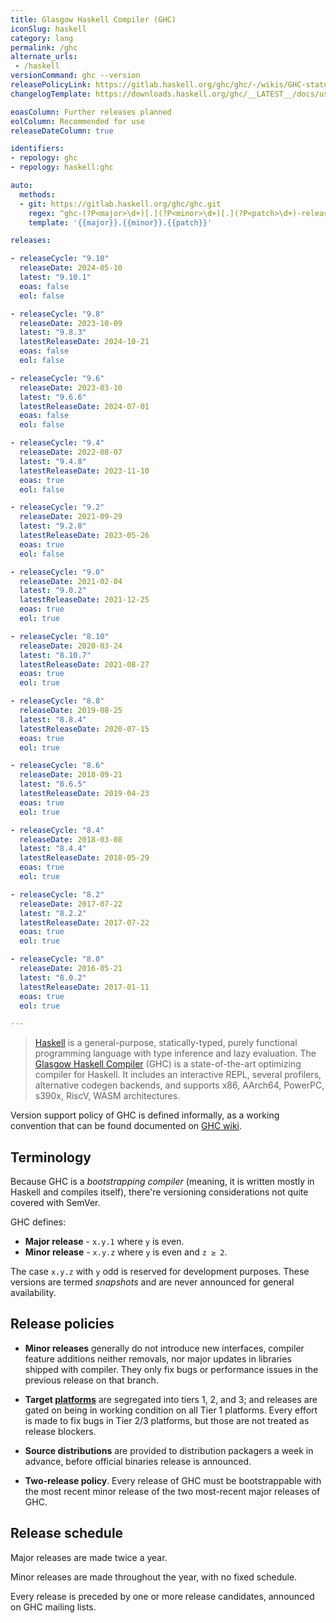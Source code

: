 ```yaml
---
title: Glasgow Haskell Compiler (GHC)
iconSlug: haskell
category: lang
permalink: /ghc
alternate_urls:
 - /haskell
versionCommand: ghc --version
releasePolicyLink: https://gitlab.haskell.org/ghc/ghc/-/wikis/GHC-status
changelogTemplate: https://downloads.haskell.org/ghc/__LATEST__/docs/users_guide/__LATEST__-notes.html

eoasColumn: Further releases planned
eolColumn: Recommended for use
releaseDateColumn: true

identifiers:
- repology: ghc
- repology: haskell:ghc

auto:
  methods:
  - git: https://gitlab.haskell.org/ghc/ghc.git
    regex: ^ghc-(?P<major>\d+)[.](?P<minor>\d+)[.](?P<patch>\d+)-release$
    template: '{{major}}.{{minor}}.{{patch}}'

releases:

- releaseCycle: "9.10"
  releaseDate: 2024-05-10
  latest: "9.10.1"
  eoas: false
  eol: false

- releaseCycle: "9.8"
  releaseDate: 2023-10-09
  latest: "9.8.3"
  latestReleaseDate: 2024-10-21
  eoas: false
  eol: false

- releaseCycle: "9.6"
  releaseDate: 2023-03-10
  latest: "9.6.6"
  latestReleaseDate: 2024-07-01
  eoas: false
  eol: false

- releaseCycle: "9.4"
  releaseDate: 2022-08-07
  latest: "9.4.8"
  latestReleaseDate: 2023-11-10
  eoas: true
  eol: false

- releaseCycle: "9.2"
  releaseDate: 2021-09-29
  latest: "9.2.8"
  latestReleaseDate: 2023-05-26
  eoas: true
  eol: false

- releaseCycle: "9.0"
  releaseDate: 2021-02-04
  latest: "9.0.2"
  latestReleaseDate: 2021-12-25
  eoas: true
  eol: true

- releaseCycle: "8.10"
  releaseDate: 2020-03-24
  latest: "8.10.7"
  latestReleaseDate: 2021-08-27
  eoas: true
  eol: true

- releaseCycle: "8.8"
  releaseDate: 2019-08-25
  latest: "8.8.4"
  latestReleaseDate: 2020-07-15
  eoas: true
  eol: true

- releaseCycle: "8.6"
  releaseDate: 2018-09-21
  latest: "8.6.5"
  latestReleaseDate: 2019-04-23
  eoas: true
  eol: true

- releaseCycle: "8.4"
  releaseDate: 2018-03-08
  latest: "8.4.4"
  latestReleaseDate: 2018-05-29
  eoas: true
  eol: true

- releaseCycle: "8.2"
  releaseDate: 2017-07-22
  latest: "8.2.2"
  latestReleaseDate: 2017-07-22
  eoas: true
  eol: true

- releaseCycle: "8.0"
  releaseDate: 2016-05-21
  latest: "8.0.2"
  latestReleaseDate: 2017-01-11
  eoas: true
  eol: true

---
```


> [Haskell](https://www.haskell.org/) is a general-purpose, statically-typed, purely functional
> programming language with type inference and lazy evaluation. The [Glasgow Haskell
> Compiler](https://www.haskell.org/ghc/) (GHC) is a state-of-the-art optimizing compiler for
> Haskell. It includes an interactive REPL, several profilers, alternative codegen backends, and
> supports x86, AArch64, PowerPC, s390x, RiscV, WASM architectures.

Version support policy of GHC is defined informally, as a working convention that can be found
documented on [GHC wiki](https://gitlab.haskell.org/ghc/ghc/-/wikis/working-conventions/releases).

Terminology
-----------

Because GHC is a *bootstrapping compiler* (meaning, it is written mostly in Haskell and compiles
itself), there're versioning considerations not quite covered with SemVer.

GHC defines:
* **Major release** - `x.y.1` where `y` is even.
* **Minor release** - `x.y.z` where `y` is even and `z ≥ 2`.

The case `x.y.z` with `y` odd is reserved for development purposes. These versions are termed
*snapshots* and are never announced for general availability.

Release policies
----------------

* **Minor releases** generally do not introduce new interfaces, compiler feature additions neither
  removals, nor major updates in libraries shipped with compiler. They only fix bugs or performance
  issues in the previous release on that branch.

* **Target [platforms](https://gitlab.haskell.org/ghc/ghc/-/wikis/platforms)** are segregated into
  tiers 1, 2, and 3; and releases are gated on being in working condition on all Tier 1 platforms.
  Every effort is made to fix bugs in Tier 2/3 platforms, but those are not treated as release
  blockers.

* **Source distributions** are provided to distribution packagers a week in advance, before official
  binaries release is announced.

* **Two-release policy**. Every release of GHC must be bootstrappable with the most recent minor
  release of the two most-recent major releases of GHC.

Release schedule
----------------

Major releases are made twice a year.

Minor releases are made throughout the year, with no fixed schedule.

Every release is preceded by one or more release candidates, announced on GHC mailing lists.
